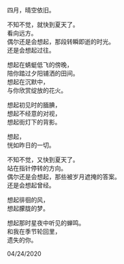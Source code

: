 四月，晴空依旧。

不知不觉，就快到夏天了。  
看向远方。  
偶尔还是会想起，那段转瞬即逝的时光。  
还是会想起过往。  

想起在蜻蜓低飞的傍晚，  
陪你踏过夕阳铺洒的田间。  
想起在沉默中，  
与你欣赏绽放的花火。  

想起初见时的腼腆，  
想起不经意的对视，  
想起街灯下的背影。  

想起，  
恍如昨日的一切。  

不知不觉，又快到夏天了。  
站在指针停转的方向。  
偶尔还是会想起，那些被岁月遮掩的答案。  
还是会想起曾经。  

想起徘徊的风，  
想起朦胧的梦。  

想起那时星夜中听见的蝉鸣。  
和我在季节轮回里，  
遗失的你。  
  
04/24/2020  
